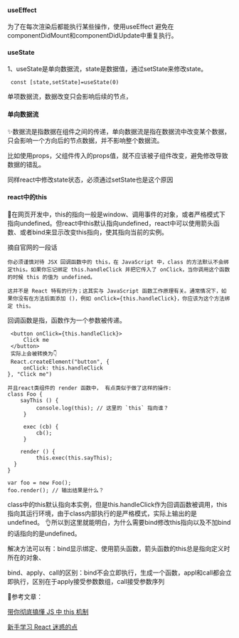 
<h4>useEffect</h4>
为了在每次渲染后都能执行某些操作，使用useEffect 避免在componentDidMount和componentDidUpdate中重复执行。

<h4>useState</h4>
1、useState是单向数据流，state是数据值，通过setState来修改state。

```
 const [state,setState]=useState(0) 
```

单项数据流，数据改变只会影响后续的节点，

#### 单向数据流

✨数据流是指数据在组件之间的传递，单向数据流是指在数据流中改变某个数据，只会影响一个方向后的节点数据，并不影响整个数据流。

比如使用props，父组件传入的props值，就不应该被子组件改变，避免修改导致数据的错乱。

同样react中修改state状态，必须通过setState也是这个原因

#### react中的this

🍕在网页开发中，this的指向一般是window、调用事件的对象，或者严格模式下指向undefined。但react中this默认指向undefined，react中可以使用箭头函数、或者bind来显示改变this指向，使其指向当前的实例。

摘自官网的一段话
```
你必须谨慎对待 JSX 回调函数中的 this，在 JavaScript 中，class 的方法默认不会绑定this。如果你忘记绑定 this.handleClick 并把它传入了 onClick，当你调用这个函数的时候 this 的值为 undefined。

这并不是 React 特有的行为；这其实与 JavaScript 函数工作原理有关。通常情况下，如果你没有在方法后面添加 ()，例如 onClick={this.handleClick}，你应该为这个方法绑定 this。
```
回调函数是指，函数作为一个参数被传递。

```
 <button onClick={this.handleClick}>
     Click me
 </button>
 实际上会被转换为👇
 React.createElement("button", {
     onClick: this.handleClick
}, "Click me")

并且react类组件的 render 函数中， 有点类似于做了这样的操作:
class Foo {
    sayThis () {
         console.log(this); // 这里的 `this` 指向谁？
     }

     exec (cb) {
         cb();
     }

    render () {
         this.exec(this.sayThis);
  }
}

var foo = new Foo();
foo.render(); // 输出结果是什么？
```

class中的this默认指向本实例，但是this.handleClick作为回调函数被调用，this指向其运行环境，由于class内部执行的是严格模式，实际上输出的是undefined。
👌所以到这里就能明白，为什么需要bind修改this指向以及不加bind的话指向的是undefined。

解决方法可以有：bind显示绑定、使用箭头函数，箭头函数的this总是指向定义时所在的对象、

bind、apply、call的区别：bind不会立即执行，生成一个函数，appl和call都会立即执行，区别在于apply接受参数数组，call接受参数序列



🎃参考文章：

[带你彻底搞懂 JS 中 this 机制](https://segmentfault.com/a/1190000014224541 )

[新手学习 React 迷惑的点](https://blog.csdn.net/qq_29438877/article/details/100614105 )




